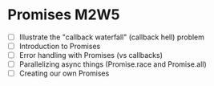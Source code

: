 # Promises M2W5

- [ ] Illustrate the "callback waterfall" (callback hell) problem
- [ ] Introduction to Promises
- [ ] Error handling with Promises (vs callbacks)
- [ ] Parallelizing async things (Promise.race and Promise.all)
- [ ] Creating our own Promises

